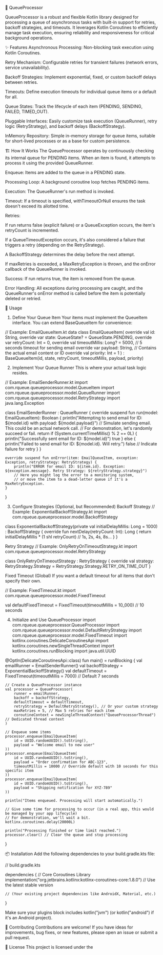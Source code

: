 🚀 QueueProcessor

QueueProcessor is a robust and flexible Kotlin library designed for processing a queue of asynchronous tasks with built-in support for retries, backoff strategies, and timeouts. It leverages Kotlin Coroutines to efficiently manage task execution, ensuring reliability and responsiveness for critical background operations.

✨ Features
Asynchronous Processing: Non-blocking task execution using Kotlin Coroutines.

Retry Mechanism: Configurable retries for transient failures (network errors, service unavailability).

Backoff Strategies: Implement exponential, fixed, or custom backoff delays between retries.

Timeouts: Define execution timeouts for individual queue items or a default for all.

Queue States: Track the lifecycle of each item (PENDING, SENDING, FAILED, TIMED_OUT).

Pluggable Interfaces: Easily customize task execution (QueueRunner), retry logic (RetryStrategy), and backoff delays (BackoffStrategy).

InMemory Repository: Simple in-memory storage for queue items, suitable for short-lived processes or as a base for custom persistence.

🏗️ How It Works
The QueueProcessor operates by continuously checking its internal queue for PENDING items. When an item is found, it attempts to process it using the provided QueueRunner.

Enqueue: Items are added to the queue in a PENDING state.

Processing Loop: A background coroutine loop fetches PENDING items.

Execution: The QueueRunner's run method is invoked.

Timeout: If a timeout is specified, withTimeoutOrNull ensures the task doesn't exceed its allotted time.

Retries:

If run returns false (explicit failure) or a QueueException occurs, the item's retryCount is incremented.

If a QueueTimeoutException occurs, it's also considered a failure that triggers a retry (depending on the RetryStrategy).

A BackoffStrategy determines the delay before the next attempt.

If maxRetries is exceeded, a MaxRetryException is thrown, and the onError callback of the QueueRunner is invoked.

Success: If run returns true, the item is removed from the queue.

Error Handling: All exceptions during processing are caught, and the QueueRunner's onError method is called before the item is potentially deleted or retried.

📖 Usage
1. Define Your Queue Item
Your items must implement the QueueItem interface. You can extend BaseQueueItem for convenience:

// Example: EmailQueueItem.kt
data class EmailQueueItem(
    override val id: String,
    override var state: QueueState? = QueueState.PENDING,
    override var retryCount: Int = 0,
    override val timeoutMillis: Long? = 5000, // 5 seconds timeout for sending email
    override var payload: String, // Contains the actual email content or ID
    override val priority: Int = 1
) : BaseQueueItem<EmailQueueItem>(id, state, retryCount, timeoutMillis, payload, priority)

2. Implement Your Queue Runner
This is where your actual task logic resides.

// Example: EmailSenderRunner.kt
import com.rqueue.queueprocessor.model.QueueItem
import com.rqueue.queueprocessor.model.QueueRunner
import com.rqueue.queueprocessor.model.RetryStrategy
import java.lang.Exception

class EmailSenderRunner : QueueRunner<EmailQueueItem> {
    override suspend fun run(model: EmailQueueItem): Boolean {
        println("Attempting to send email for ID: ${model.id} with payload: ${model.payload}")
        // Simulate sending email. This could be an actual network call.
        // For demonstration, let's randomly succeed or fail.
        return if (System.currentTimeMillis() % 2 == 0L) {
            println("Successfully sent email for ID: ${model.id}")
            true
        } else {
            println("Failed to send email for ID: ${model.id}. Will retry.")
            false // Indicate failure for retry
        }
    }

    override suspend fun onError(item: EmailQueueItem, exception: Exception, retryStrategy: RetryStrategy) {
        println("ERROR for email ID: ${item.id}. Exception: ${exception.message}. Retry Strategy: ${retryStrategy.strategy}")
        // Here you might log the error to a monitoring system,
        // or move the item to a dead-letter queue if it's a MaxRetryException.
    }
}

3. Configure Strategies (Optional, but Recommended)
Backoff Strategy
// Example: ExponentialBackoffStrategy.kt
import com.rqueue.queueprocessor.model.BackoffStrategy

class ExponentialBackoffStrategy(private val initialDelayMillis: Long = 1000) : BackoffStrategy {
    override fun nextDelay(retryCount: Int): Long {
        return initialDelayMillis * (1 shl retryCount) // 1s, 2s, 4s, 8s...
    }
}

Retry Strategy
// Example: OnlyRetryOnTimeoutStrategy.kt
import com.rqueue.queueprocessor.model.RetryStrategy

class OnlyRetryOnTimeoutStrategy : RetryStrategy {
    override val strategy: RetryStrategy.Strategy = RetryStrategy.Strategy.RETRY_ON_TIME_OUT
}

Fixed Timeout (Global)
If you want a default timeout for all items that don't specify their own.

// Example: FixedTimeout.kt
import com.rqueue.queueprocessor.model.FixedTimeout

val defaultFixedTimeout = FixedTimeout(timeoutMillis = 10_000) // 10 seconds

4. Initialize and Use QueueProcessor
import com.rqueue.queueprocessor.QueueProcessor
import com.rqueue.queueprocessor.model.DefaultRetryStrategy
import com.rqueue.queueprocessor.model.FixedTimeout
import kotlinx.coroutines.DelicateCoroutinesApi
import kotlinx.coroutines.newSingleThreadContext
import kotlinx.coroutines.runBlocking
import java.util.UUID

@OptIn(DelicateCoroutinesApi::class)
fun main() = runBlocking {
    val emailRunner = EmailSenderRunner()
    val backoffStrategy = ExponentialBackoffStrategy()
    val defaultTimeout = FixedTimeout(timeoutMillis = 7000) // Default 7 seconds

    // Create a QueueProcessor instance
    val processor = QueueProcessor(
        runner = emailRunner,
        backoff = backoffStrategy,
        defaultTimeout = defaultTimeout,
        retryStrategy = DefaultRetryStrategy(), // Or your custom strategy
        maxRetries = 5, // Max 5 retries for each item
        coroutineContext = newSingleThreadContext("QueueProcessorThread") // Dedicated thread context
    )

    // Enqueue some items
    processor.enqueue(EmailQueueItem(
        id = UUID.randomUUID().toString(),
        payload = "Welcome email to new user"
    ))
    processor.enqueue(EmailQueueItem(
        id = UUID.randomUUID().toString(),
        payload = "Order confirmation for ABC-123",
        timeoutMillis = 10000 // Override default with 10 seconds for this specific item
    ))
    processor.enqueue(EmailQueueItem(
        id = UUID.randomUUID().toString(),
        payload = "Shipping notification for XYZ-789"
    ))

    println("Items enqueued. Processing will start automatically.")

    // Give some time for processing to occur (in a real app, this would be managed by your app lifecycle)
    // For demonstration, we'll wait a bit.
    kotlinx.coroutines.delay(20000L)

    println("Processing finished or time limit reached.")
    processor.clear() // Clear the queue and stop processing
}

📦 Installation
Add the following dependencies to your build.gradle.kts file:

// build.gradle.kts

dependencies {
    // Core Coroutines Library
    implementation("org.jetbrains.kotlinx:kotlinx-coroutines-core:1.8.0") // Use the latest stable version

    // (Your existing project dependencies like AndroidX, Material, etc.)
}

Make sure your plugins block includes kotlin("jvm") (or kotlin("android") if it's an Android project).

🤝 Contributing
Contributions are welcome! If you have ideas for improvements, bug fixes, or new features, please open an issue or submit a pull request.

📜 License
This project is licensed under the
